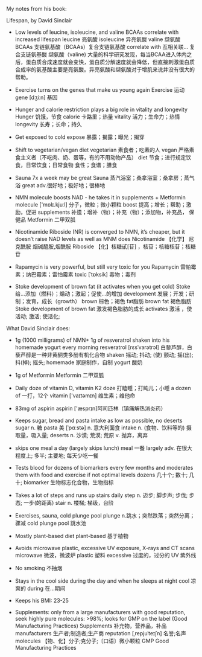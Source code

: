 My notes from his book:


Lifespan, by David Sinclair 

- Low levels of leucine, isoleucine, and valine BCAAs correlate with increased lifespan
leucine 亮氨酸
isoleucine 异亮氨酸
valine 缬氨酸
BCAAs 支链氨基酸（BCAAs）复合支链氨基酸
correlate with 互相关联...
复合支链氨基酸
缬氨酸（valine)
大量的科学研究发现，每当BCAA进入体内之后，蛋白质合成速度就会变快，蛋白质分解速度就会降低，但直接刺激蛋白质合成率的氨基酸主要是亮氨酸。异亮氨酸和缬氨酸对于增肌来说并没有很大的帮助。

- Exercise turns on the genes that make us young again
Exercise 运动
gene  [dʒiːn] 基因

- Hunger and calorie restriction plays a big role in vitality and longevity
Hunger 饥饿，节食
calorie 卡路里；热量
vitality 活力；生命力；热情
longevity 长寿；长命；持久

- Get exposed to cold
  expose 暴露；揭露；曝光；揭穿

- Shift to vegetarian/vegan diet 
vegetarian 素食者；吃素的人
vegan 严格素食主义者（不吃肉、奶、蛋等，有的不用动物产品）
diet 节食；进行规定饮食，日常饮食；日常食物
      食性；食谱；膳食

- Sauna 7x a week may be great
Sauna 蒸汽浴室；桑拿浴室；桑拿房；蒸气浴
great adv.很好地；极好地；很棒地

- NMN molecule boosts NAD - he takes it in supplements + Metformin 
molecule ['mɒlɪ.kjuːl]  分子，微粒；微小颗粒
boost 提高；增长；帮助；激励，促进
supplements  补遗；增补（物）；补充（物）；添加物，补充品， 保健品
Metformin 二甲双胍

- Nicotinamide Riboside (NR) is converged to NMN, it’s cheaper, but it doesn’t raise NAD levels as well as MNM does
Nicotinamide 【化学】 尼克酰胺 烟碱醯胺,烟酰胺
Riboside 【化】核糖甙[苷] ，核苷；核糖核苷；核糖苷

- Rapamycin is very powerful, but still very toxic for you
Rapamycin 雷帕霉素；纳巴霉素；雷怕霉素
toxic [ˈtɒksik]  毒物；毒剂

- Stoke development of brown fat (it activates when you get cold)
Stoke 给…添加（燃料）；煽动；激起；促使…的增加
development 发展；开发；研制；发育，成长（growth）
brown 棕色；褐色
fat脂肪
brown fat 褐色脂肪
Stoke development of brown fat  激发褐色脂肪的成长
activates 激活  ，使活动; 激活; 使活化;

What David Sinclair does:
- 1g (1000 milligrams) of NMN+ 1g of resveratrol shaken into his homemade yogurt every morning
resveratrol [rɛsˈvɜrətrɔl] 白藜芦醇，白藜芦醇是一种非黄酮类多酚有机化合物
shaken 摇动; 抖动; (使) 颤动; 摇(出); 抖(掉); 摇头;
homemade 家庭制作，自制
yogurt 酸奶

- 1g of Metformin
  Metformin 二甲双胍

- Daily doze of vitamin D, vitamin K2
  doze 打瞌睡；打盹儿；小睡
  a dozen of 一打，12个
  vitamin ['vaɪtəmɪn] 维生素；维他命

- 83mg of aspirin 
  aspirin ['æsprɪn]阿司匹林（镇痛解热消炎药）

- Keeps sugar, bread and pasta intake as low as possible, no deserts
  sugar n. 糖
  pasta  美 [ˈpɑːstə]  n. 意大利面食
  intake n. 	(食物、饮料等的) 摄取量，吸入量;
  deserts  n. 	沙漠; 荒漠; 荒原
                v. 	抛弃，离弃

- skips one meal a day (largely skips lunch)
  meal 一餐
  largely adv. 	在很大程度上; 多半; 主要地;
  每天少吃一餐

- Tests blood for dozens of biomarkers every few months and moderates them with food and exercise if not optimal levels 
dozens 几十个; 数十; 几十;
biomarker 生物标志化合物，生物指标

- Takes a lot of steps and runs up stairs daily
step   n. 	迈步; 脚步声; 步伐; 步态; 一步(的距离)
stair  n. 	楼梯; 梯级，台阶

- Exercises, sauna, cold plunge pool
plunge n.跳水；突然跌落；突然分离；骤减
cold plunge pool 跳水池

- Mostly plant-based diet
plant-based 基于植物

- Avoids microwave plastic, excessive UV exposure, X-rays and CT scans
microwave 微波，微波炉
plastic 塑料
excessive 过度的，过分的
 UV 紫外线


- No smoking
 不抽烟

- Stays in the cool side during the day and when he sleeps at night
cool 凉爽的
during 在...期间

- Keeps his BMI: 23-25

- Supplements: only from a large manufacturers with good reputation, seek highly pure molecules: >98%; looks for GMP on the label (Good Manufacturing Practices)
Supplements 补充物，营养品，补品
manufacturers 生产者;制造者;生产商
reputation  [ˌrepjuˈteɪʃn] 名誉;名声
molecules 【物、化】分子;克分子;〔口语〕微小颗粒
GMP  Good Manufacturing Practices


